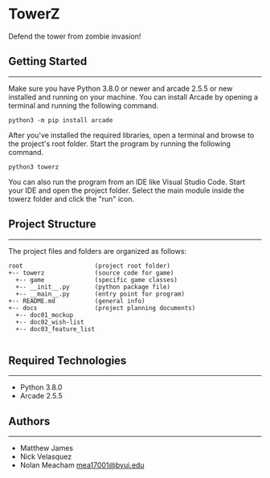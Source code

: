 # TowerZ
Defend the tower from zombie invasion!

## Getting Started
---
Make sure you have Python 3.8.0 or newer and arcade 2.5.5 or new installed 
and running on your machine. You can install Arcade by opening a terminal 
and running the following command.
```
python3 -m pip install arcade
```
After you've installed the required libraries, open a terminal and browse to the 
project's root folder. Start the program by running the following command.
```
python3 towerz
```
You can also run the program from an IDE like Visual Studio Code. Start your IDE 
and open the project folder. Select the main module inside the towerz folder and
click the "run" icon.

## Project Structure
---
The project files and folders are organized as follows:
```
root                    (project root folder)
+-- towerz              (source code for game)
  +-- game              (specific game classes)
  +-- __init__.py       (python package file)
  +-- __main__.py       (entry point for program)
+-- README.md           (general info)
+-- docs                (project planning documents)
  +-- doc01_mockup
  +-- doc02_wish-list
  +-- doc03_feature_list
  
```

## Required Technologies
---
* Python 3.8.0
* Arcade 2.5.5

## Authors
---
* Matthew James 
* Nick Velasquez
* Nolan Meacham mea17001@byui.edu  
